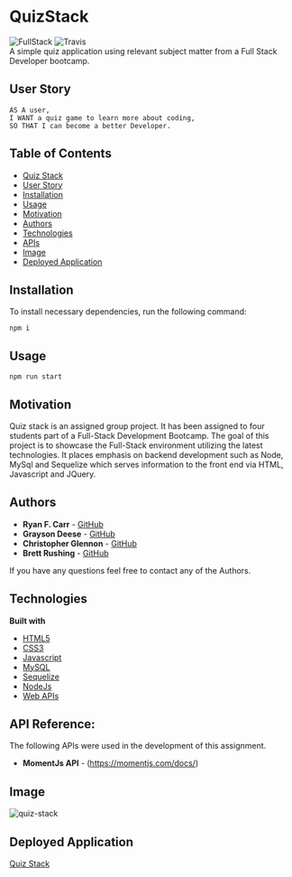 # QuizStack
![FullStack](https://user-images.githubusercontent.com/61035701/84943225-1028d480-b0b2-11ea-8742-e49bc271dcfc.png) ![Travis](https://img.shields.io/travis/com/graysondeese/QuizStack?logo=travis)<br>
A simple quiz application using relevant subject matter from a Full Stack Developer bootcamp.

## User Story
```
AS A user,
I WANT a quiz game to learn more about coding,
SO THAT I can become a better Developer.
```
## Table of Contents

  * [Quiz Stack](#quiz-stack)
  * [User Story](#user-story)
  * [Installation](#installation)
  * [Usage](#Usage)
  * [Motivation](#motivation)
  * [Authors](#authors)
  * [Technologies](#technologies)
  * [APIs](#api-reference)
  * [Image](#image)
  * [Deployed Application](#deployed-application)

## Installation
To install necessary dependencies, run the following command:

```
npm i
```
## Usage
```
npm run start
```

## Motivation
Quiz stack is an assigned group project. It has been assigned to four students part of a Full-Stack Development Bootcamp. The goal of this project is to showcase the Full-Stack environment utilizing the latest technologies. It places emphasis on backend development such as Node, MySql and Sequelize which serves information to the front end via HTML, Javascript and JQuery.


## Authors
* **Ryan F. Carr** - [GitHub](https://github.com/RyanFCarr)
* **Grayson Deese** - [GitHub](https://github.com/graysondeese)
* **Christopher Glennon** - [GitHub](https://github.com/cglennon924)
* **Brett Rushing** - [GitHub](https://github.com/Brushing1215)

If you have any questions feel free to contact any of the Authors.


## Technologies
<b>Built with</b>
- [HTML5](https://developer.mozilla.org/en-US/docs/Web/Guide/HTML/HTML5)
- [CSS3](https://developer.mozilla.org/en-US/docs/Web/CSS)
- [Javascript](https://developer.mozilla.org/en-US/docs/Web/JavaScript)
- [MySQL](https://dev.mysql.com/doc/)
- [Sequelize](https://sequelize.org/v5/)
- [NodeJs](https://nodejs.org/en/docs/)
- [Web APIs](https://developer.mozilla.org/en-US/docs/Web/API)

## API Reference:

The following APIs were used in the development of this assignment.
* **MomentJs API** - (https://momentjs.com/docs/)

## Image
![quiz-stack](https://user-images.githubusercontent.com/61035701/84941802-e078cd00-b0af-11ea-8e78-26b7d132af23.png)

## Deployed Application
<a href="https://quiz-stack.herokuapp.com/">Quiz Stack</a>

